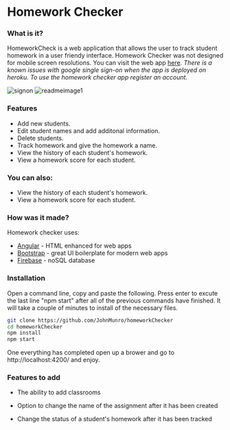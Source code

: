 # Homework Checker

### What is it?

HomeworkCheck is a web application that allows the user to track student homework in a user friendy interface. Homework Checker was not designed for mobile screen resolutions. You can visit the web app [here]. *There is a known issues with google single sign-on when the app is deployed on heroku. To use the homework checker app register an account.*

![signon](https://user-images.githubusercontent.com/5952902/35198124-59e6b494-fec0-11e7-9ccf-6a2175ab222f.png)
![readmeimage1](https://user-images.githubusercontent.com/5952902/35198026-06c2e284-febf-11e7-9654-5d02995f81c2.png)


### Features


  - Add new students.
  - Edit student names and add additonal information.
  - Delete students.
  - Track homework and give the homework a name.
  - View the history of each student's homework.
  - View a homework score for each student.


### You can also:
  - View the history of each student's homework.
  - View a homework score for each student.

### How was it made?

Homework checker uses:

* [Angular] - HTML enhanced for web apps
* [Bootstrap] - great UI boilerplate for modern web apps
* [Firebase] - noSQL database

### Installation
Open a command line, copy and paste the following. Press enter to excute the last line "npm start" after all of the previous commands have finished. It will take a couple of minutes to install of the necessary files.
```sh
git clone https://github.com/JohnMunro/homeworkChecker
cd homeworkChecker
npm install
npm start
```
One everything has completed open up a brower and go to http://localhost:4200/ and enjoy.

### Features to add
- The ability to add classrooms
- Option to change the name of the assignment after it has been created
- Change the status of a student's homework after it has been tracked



   [Bootstrap]: <http://twitter.github.com/bootstrap/>
   [Angular]: <https://angular.io/>
   [Firebase]: <https://firebase.google.com/>
   [here]: <https://homework-checker-webapp.herokuapp.com>
